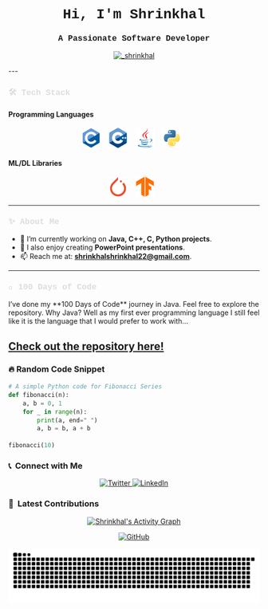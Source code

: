 <h1 align="center" style="font-family: 'Courier New', monospace;">Hi, I'm Shrinkhal</h1>
<h3 align="center" style="font-family: 'Courier New', monospace;">A Passionate Software Developer</h3>

<p align="center">
  <a href="https://twitter.com/_shrinkhal" target="_blank">
    <img src="https://img.shields.io/twitter/follow/_shrinkhal?logo=twitter&style=for-the-badge&color=6e6e6e" alt="_shrinkhal" />
  </a>
</p>
---
<h3 style="font-family: 'Courier New', monospace; color: #ddd;">🛠️ Tech Stack</h3>

#### **Programming Languages**
<p align="center">
  <img src="https://raw.githubusercontent.com/devicons/devicon/master/icons/c/c-original.svg" alt="c" width="40" height="40" style="margin-right: 10px;"/>
  <img src="https://raw.githubusercontent.com/devicons/devicon/master/icons/cplusplus/cplusplus-original.svg" alt="cpp" width="40" height="40" style="margin-right: 10px;"/>
  <img src="https://raw.githubusercontent.com/devicons/devicon/master/icons/java/java-original.svg" alt="java" width="40" height="40" style="margin-right: 10px;"/>
  <img src="https://raw.githubusercontent.com/devicons/devicon/master/icons/python/python-original.svg" alt="python" width="40" height="40" style="margin-right: 10px;"/>
</p>

#### **ML/DL Libraries**
<p align="center">
  <img src="https://raw.githubusercontent.com/devicons/devicon/master/icons/pytorch/pytorch-original.svg" alt="pytorch" width="40" height="40" style="margin-right: 10px;"/>
  <img src="https://raw.githubusercontent.com/devicons/devicon/master/icons/tensorflow/tensorflow-original.svg" alt="tensorflow" width="40" height="40" style="margin-right: 10px;"/>
</p>

---

<h3 style="font-family: 'Courier New', monospace; color: #ddd;">✨ About Me</h3>

- 🔭 I’m currently working on **Java, C++, C, Python projects**.
- 🌟 I also enjoy creating **PowerPoint presentations**.
- 📫 Reach me at: **shrinkhalshrinkhal22@gmail.com**.

---

<h3 style="font-family: 'Courier New', monospace; color: #ddd;">🚀 100 Days of Code</h3>
I’ve done my **100 Days of Code** journey in Java. Feel free to explore the repository.
Why Java?
Well as my first ever programming language I still feel like it is the language that I would prefer to work with...

[Check out the repository here!](https://github.com/Shrinkhal01/100-days-of-code)
---


### 🔥 Random Code Snippet

```python
# A simple Python code for Fibonacci Series
def fibonacci(n):
    a, b = 0, 1
    for _ in range(n):
        print(a, end=" ")
        a, b = b, a + b

fibonacci(10)
```
### 📞  Connect with Me
<p align="center"> <a href="https://twitter.com/_shrinkhal" target="_blank"> <img src="https://img.shields.io/badge/Twitter-1DA1F2?style=for-the-badge&logo=twitter&logoColor=white&color=6e6e6e" alt="Twitter" /> </a> <a href="https://www.linkedin.com/in/shrinkhal-02761a2b0/" target="_blank"> <img src="https://img.shields.io/badge/LinkedIn-0077B5?style=for-the-badge&logo=linkedin&logoColor=white&color=6e6e6e" alt="LinkedIn" /> </a> </p>


### 📅  Latest Contributions
<p align="center"> <a href="https://github.com/ashutosh00710/github-readme-activity-graph"> <img alt="Shrinkhal's Activity Graph" src="https://github-readme-activity-graph.vercel.app/graph?username=Shrinkhal01&bg_color=1a1b27&color=6e6e6e&line=ffffff&point=6e6e6e&hide_border=true" /> </a> </p> 

<p align="center">
  <a href="https://github.com/Shrinkhal01" target="_blank">
    <img src="https://img.shields.io/badge/All Projects-GitHub-181717?style=for-the-badge" alt="GitHub" />
  </a>
</p>

<picture>
  <source media="(prefers-color-scheme: dark)" srcset="https://raw.githubusercontent.com/Shrinkhal01/Shrinkhal01/output/github-snake-dark.svg" />
  <source media="(prefers-color-scheme: light)" srcset="https://raw.githubusercontent.com/Shrinkhal01/Shrinkhal01/output/github-snake.svg" />
  <img alt="github-snake" src="https://raw.githubusercontent.com/Shrinkhal01/Shrinkhal01/output/github-snake.svg" />
</picture>


